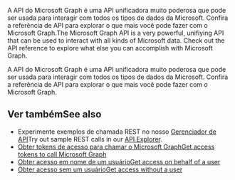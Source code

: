 <span data-ttu-id="597c7-p110">A API do Microsoft Graph é uma API unificadora muito poderosa que pode ser usada para interagir com todos os tipos de dados da Microsoft. Confira a referência de API para explorar o que mais você pode fazer com o Microsoft Graph.</span><span class="sxs-lookup"><span data-stu-id="597c7-p110">The Microsoft Graph API is a very powerful, unifiying API that can be used to interact with all kinds of Microsoft data. Check out the API reference to explore what else you can accomplish with Microsoft Graph.</span></span>

A API do Microsoft Graph é uma API unificadora muito poderosa que pode ser usada para interagir com todos os tipos de dados da Microsoft. Confira a referência de API para explorar o que mais você pode fazer com o Microsoft Graph.

## <a name="see-also"></a><span data-ttu-id="597c7-151">Ver também</span><span class="sxs-lookup"><span data-stu-id="597c7-151">See also</span></span>
- <span data-ttu-id="597c7-152">Experimente exemplos de chamada REST no nosso [Gerenciador de API](https://graph.microsoft.io/graph-explorer)</span><span class="sxs-lookup"><span data-stu-id="597c7-152">Try out sample REST calls in our [API Explorer](https://graph.microsoft.io/graph-explorer).</span></span>
- [<span data-ttu-id="597c7-153">Obter tokens de acesso para chamar o Microsoft Graph</span><span class="sxs-lookup"><span data-stu-id="597c7-153">Get access tokens to call Microsoft Graph</span></span>](https://developer.microsoft.com/en-us/graph/docs/concepts/auth_overview)
- [<span data-ttu-id="597c7-154">Obter acesso em nome de um usuário</span><span class="sxs-lookup"><span data-stu-id="597c7-154">Get access on behalf of a user</span></span>](https://developer.microsoft.com/en-us/graph/docs/concepts/auth_v2_user)
- [<span data-ttu-id="597c7-155">Obter acesso sem um usuário</span><span class="sxs-lookup"><span data-stu-id="597c7-155">Get access without a user</span></span>](https://developer.microsoft.com/en-us/graph/docs/concepts/auth_v2_service)